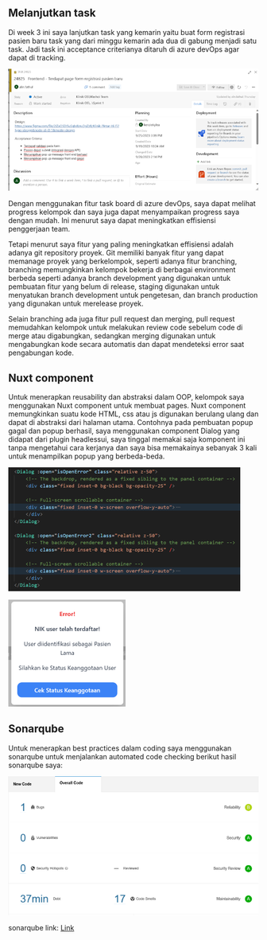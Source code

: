 ## Melanjutkan task

Di week 3 ini saya lanjutkan task yang kemarin yaitu buat form registrasi pasien baru task yang dari minggu kemarin ada dua di gabung menjadi satu task. Jadi task ini acceptance criterianya ditaruh di azure devOps agar dapat di tracking.

![tracking](/img_3/tracking.png)

Dengan menggunakan fitur task board di azure devOps, saya dapat melihat progress kelompok dan saya juga dapat menyampaikan progress saya dengan mudah. Ini menurut saya dapat meningkatkan effisiensi penggerjaan team.

Tetapi menurut saya fitur yang paling meningkatkan effisiensi adalah adanya git repository proyek. Git memiliki banyak fitur yang dapat memanage proyek yang berkelompok, seperti adanya fitur branching, branching memungkinkan kelompok bekerja di berbagai environment berbeda seperti adanya branch development yang digunakan untuk pembuatan fitur yang belum di release, staging digunakan untuk menyatukan branch development untuk pengetesan, dan branch production yang digunakan untuk merelease proyek. 

Selain branching ada juga fitur pull request dan merging, pull request memudahkan kelompok untuk melakukan review code sebelum code di merge atau digabungkan, sedangkan merging digunakan untuk mengabungkan kode secara automatis dan dapat mendeteksi error saat pengabungan kode.

## Nuxt component

Untuk menerapkan reusability dan abstraksi dalam OOP, kelompok saya menggunakan Nuxt component untuk membuat pages. Nuxt component memungkinkan suatu kode HTML, css atau js digunakan berulang ulang dan dapat di abstraksi dari halaman utama. Contohnya pada pembuatan popup gagal dan popup berhasil, saya menggunakan component Dialog yang didapat dari plugin headlessui, saya tinggal memakai saja komponent ini tanpa mengetahui cara kerjanya dan saya bisa memakainya sebanyak 3 kali untuk menampilkan popup yang berbeda-beda.

![dialog](/img_3/dialog.png)

![popup](/img_3/popup.png)

## Sonarqube

Untuk menerapkan best practices dalam coding saya menggunakan sonarqube untuk menjalankan automated code checking berikut hasil sonarqube saya:

![sonarqube](/img_3/sonarqube.png)

sonarqube link: [Link](https://sonarqube.cs.ui.ac.id/dashboard?id=pendaftaran-pasien-baru)